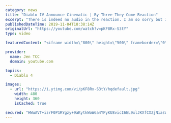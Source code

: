 ```yaml
---
category: news
title: "Diablo IV Announce Cinematic | By Three They Come Reaction"
excerpt: "There is indeed no audio in the reaction. I am so sorry but I have tried my best to salvage what I could. Check out the original video! Diablo IV Announce ..."
publishedDateTime: 2019-11-04T18:38:14Z
originalUrl: "https://youtube.com/watch?v=pKF8Rx-S3tY"
type: video

featuredContent: "<iframe width=\"800\" height=\"500\" frameborder=\"0\" src=\"https://www.youtube.com/embed/pKF8Rx-S3tY\" allow=\"accelerometer; autoplay; encrypted-media; gyroscope; picture-in-picture\" allowfullscreen></iframe>"

provider:
  name: Jen TCC
  domain: youtube.com

topics:
  - Diablo 4

images:
  - url: "https://i.ytimg.com/vi/pKF8Rx-S3tY/hqdefault.jpg"
    width: 480
    height: 360
    isCached: true

secured: "HWuAVT+izrF0P1RYgzy+9aKytkWoW6a4YPyKU8vicI6EL9xlJKXfCXZjNiasW9H+fR7Wu5hcapfkWUTEfo8zgKDUjdtYx89Vlm7nSXtrgGA+vffIOWIhXlregtzfHD6dno//Gq0YDRwcxcJ8SFEdeulci7/aCuiOKG3lhX/W6iL2KbLr5pVPzU4IcV+UNpdEN5xNWuZKenVNkc3oTmSZJuVH2FSEc5oH2HvmUKqvYjgj53OfPeRYlRhxJaa8s9NMR2LvZULbp8K7OB3QqhqfLjGNoxIDP1ddcyeQSo7WUK71ZdUdXFGqKTqkFfYscbpXap3lsTs4rZb2HulS25pZOdCFyCmImmRr1Q2MIyViTCfbbuTCyebo9GNhLePyRwOQXq+Fz1qaHMF1vd3VOBjZWNTLF3uZcOKVx9S62TXyrgc2QcJCz32gHpw8LWoDHjgj;Amqhkgu3g/gtNR4qZPVicw=="
---
```


